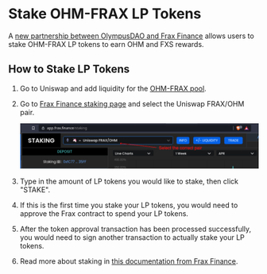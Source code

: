 # Stake OHM-FRAX LP Tokens

A [new partnership between OlympusDAO and Frax Finance](https://olympusdao.medium.com/ohm-x-frax-a-new-breed-of-partnership-95cd1cc01770) allows users to stake OHM-FRAX LP tokens to earn OHM and FXS rewards.

## How to Stake LP Tokens

1. Go to Uniswap and add liquidity for the [OHM-FRAX pool](https://v2.info.uniswap.org/pair/0x2dce0dda1c2f98e0f171de8333c3c6fe1bbf4877).

2. Go to [Frax Finance staking page](https://app.frax.finance/staking) and select the Uniswap FRAX/OHM pair.

    ![Select the correct pair](../.gitbook/assets/frax-partnership/staking_lp/pair.png)

3. Type in the amount of LP tokens you would like to stake, then click "STAKE".

4. If this is the first time you stake your LP tokens, you would need to approve the Frax contract to spend your LP tokens.

5. After the token approval transaction has been processed successfully, you would need to sign another transaction to actually stake your LP tokens.

6. Read more about staking in [this documentation from Frax Finance](https://docs.frax.finance/v/en/staking).
